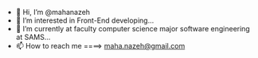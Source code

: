 - 👋 Hi, I’m @mahanazeh
- 👀 I’m interested in Front-End developing...
- 🌱 I’m currently at faculty computer science major software engineering at SAMS...
- 📫 How to reach me ====> maha.nazeh@gmail.com

<!---
mahanazeh/mahanazeh is a ✨ special ✨ repository because its `README.md` (this file) appears on your GitHub profile.
You can click the Preview link to take a look at your changes.
--->
